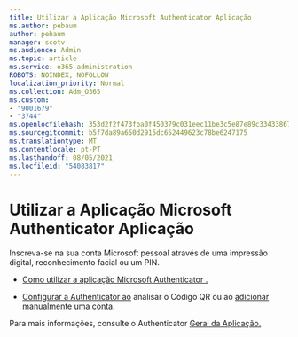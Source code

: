 ```yaml
---
title: Utilizar a Aplicação Microsoft Authenticator Aplicação
ms.author: pebaum
author: pebaum
manager: scotv
ms.audience: Admin
ms.topic: article
ms.service: o365-administration
ROBOTS: NOINDEX, NOFOLLOW
localization_priority: Normal
ms.collection: Adm_O365
ms.custom:
- "9001679"
- "3744"
ms.openlocfilehash: 353d2f2f473fba0f450379c031eec11be3c5e87e89c33433867818c22090be79
ms.sourcegitcommit: b5f7da89a650d2915dc652449623c78be6247175
ms.translationtype: MT
ms.contentlocale: pt-PT
ms.lasthandoff: 08/05/2021
ms.locfileid: "54083817"
---
```

# <a name="using-the-microsoft-authenticator-app"></a>Utilizar a Aplicação Microsoft Authenticator Aplicação

Inscreva-se na sua conta Microsoft pessoal através de uma impressão digital, reconhecimento facial ou um PIN.

- [Como utilizar a aplicação Microsoft Authenticator .](https://support.microsoft.com/help/4026727/microsoft-account-how-to-use-the-microsoft-authenticator-app) 

- [Configurar a Authenticator ao](https://docs.microsoft.com/azure/active-directory/user-help/security-info-setup-auth-app) analisar o Código QR ou ao [adicionar manualmente uma conta.](https://docs.microsoft.com/azure/active-directory/user-help/user-help-auth-app-add-account-manual)  

Para mais informações, consulte o Authenticator [Geral da Aplicação.](https://docs.microsoft.com/azure/active-directory/user-help/user-help-auth-app-overview)
